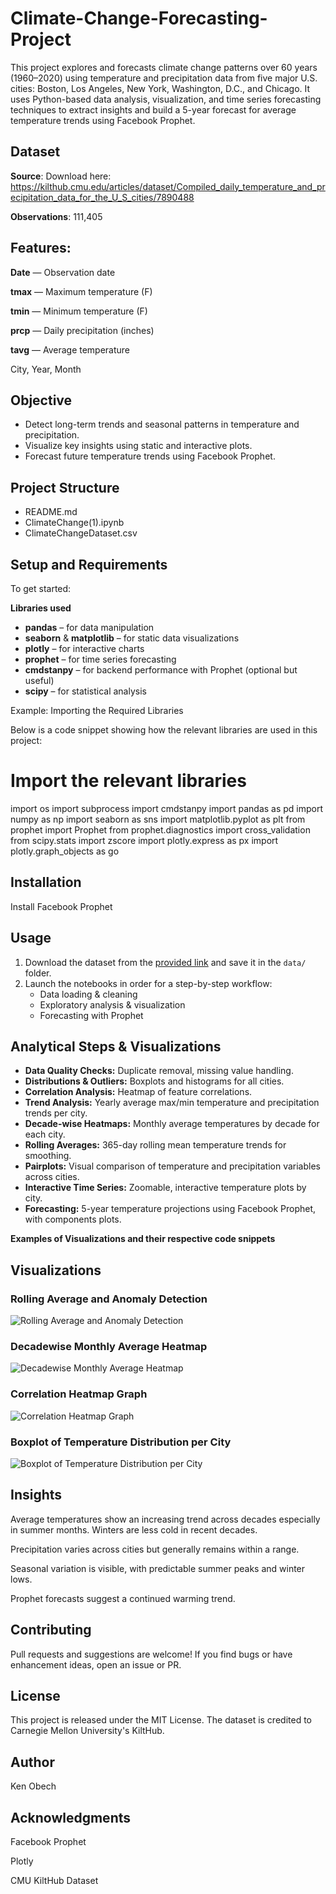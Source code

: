# Climate-Change-Forecasting-Project
This project explores and forecasts climate change patterns over 60 years (1960–2020) using temperature and precipitation data from five major U.S. cities: Boston, Los Angeles, New York, Washington, D.C., and Chicago. It uses Python-based data analysis, visualization, and time series forecasting techniques to extract insights and build a 5-year forecast for average temperature trends using Facebook Prophet.

## Dataset

**Source**: Download here: https://kilthub.cmu.edu/articles/dataset/Compiled_daily_temperature_and_precipitation_data_for_the_U_S_cities/7890488

**Observations**: 111,405

## Features:

**Date** — Observation date

**tmax** — Maximum temperature (F)

**tmin** — Minimum temperature (F)

**prcp** — Daily precipitation (inches)

**tavg** — Average temperature

City, Year, Month

## Objective
- Detect long-term trends and seasonal patterns in temperature and precipitation.
- Visualize key insights using static and interactive plots.
- Forecast future temperature trends using Facebook Prophet.

## Project Structure
- README.md
- ClimateChange(1).ipynb
- ClimateChangeDataset.csv

## Setup and Requirements

To get started:

**Libraries used**

- **pandas** – for data manipulation  
- **seaborn** & **matplotlib** – for static data visualizations  
- **plotly** – for interactive charts  
- **prophet** – for time series forecasting  
- **cmdstanpy** – for backend performance with Prophet (optional but useful)  
- **scipy** – for statistical analysis

Example: Importing the Required Libraries

Below is a code snippet showing how the relevant libraries are used in this project:
# Import the relevant libraries
import os
import subprocess
import cmdstanpy
import pandas as pd
import numpy as np
import seaborn as sns
import matplotlib.pyplot as plt
from prophet import Prophet
from prophet.diagnostics import cross_validation
from scipy.stats import zscore
import plotly.express as px
import plotly.graph_objects as go

## Installation

Install Facebook Prophet

## Usage

1. Download the dataset from the [provided link](https://kilthub.cmu.edu/articles/dataset/Compiled_daily_temperature_and_precipitation_data_for_the_U_S_cities/7890488) and save it in the `data/` folder.
2. Launch the notebooks in order for a step-by-step workflow:
   - Data loading & cleaning
   - Exploratory analysis & visualization
   - Forecasting with Prophet

##  Analytical Steps & Visualizations

- **Data Quality Checks:** Duplicate removal, missing value handling.
- **Distributions & Outliers:** Boxplots and histograms for all cities.
- **Correlation Analysis:** Heatmap of feature correlations.
- **Trend Analysis:** Yearly average max/min temperature and precipitation trends per city.
- **Decade-wise Heatmaps:** Monthly average temperatures by decade for each city.
- **Rolling Averages:** 365-day rolling mean temperature trends for smoothing.
- **Pairplots:** Visual comparison of temperature and precipitation variables across cities.
- **Interactive Time Series:** Zoomable, interactive temperature plots by city.
- **Forecasting:** 5-year temperature projections using Facebook Prophet, with components plots.

**Examples of Visualizations and their respective code snippets**
##  Visualizations

### Rolling Average and Anomaly Detection
![Rolling Average and Anomaly Detection](images/Rolling%20Average%20and%20Anomaly%20Detection.png)

### Decadewise Monthly Average Heatmap
![Decadewise Monthly Average Heatmap](images/Decadewise%20monthly%20average%20heatmap.png)

### Correlation Heatmap Graph
![Correlation Heatmap Graph](images/Correlation%20heatmap%20graph.png)


### Boxplot of Temperature Distribution per City
![Boxplot of Temperature Distribution per City](images/Boxplot%20of%20distribution%20of%20temperature%20per%20city.png)

## Insights

Average temperatures show an increasing trend across decades especially in summer months. Winters are less cold in recent decades.

Precipitation varies across cities but generally remains within a range.

Seasonal variation is visible, with predictable summer peaks and winter lows.

Prophet forecasts suggest a continued warming trend.

## Contributing

Pull requests and suggestions are welcome! If you find bugs or have enhancement ideas, open an issue or PR.

## License

This project is released under the MIT License. The dataset is credited to Carnegie Mellon University's KiltHub.

## Author

Ken Obech

## Acknowledgments

Facebook Prophet

Plotly

CMU KiltHub Dataset
